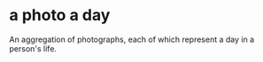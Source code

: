 a photo a day
=============
An aggregation of photographs, each of which represent a day in a person's life.